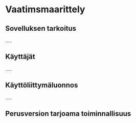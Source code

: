 # Vaatimsmaarittely
## Sovelluksen tarkoitus
.....
## Käyttäjät
.....
## Käyttöliittymäluonnos
.....
## Perusversion tarjoama toiminnallisuus
